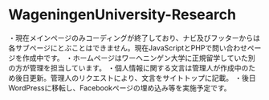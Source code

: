 # WageningenUniversity-Research

・現在メインページのみコーディングが終了しており、ナビ及びフッターからは各サブページにとぶことはできません。現在JavaScriptとPHPで問い合わせページを作成中です。
・ホームページはワーヘニンゲン大学に正規留学していた別の方が管理を担当しています。
・個人情報に関する文言は管理人が作成中のため後日更新。管理人のリクエストにより、文言をサイトトップに記載。
・後日WordPressに移転し、Facebookページの埋め込み等を実施予定です。
